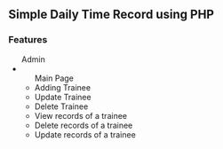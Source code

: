 <h2>Simple Daily Time Record using PHP </h2>



<h3>Features</h3>
<ul>
  Admin
  <li>
    <ul> Main Page
      <li>Adding Trainee</div>
      <li>Update Trainee</div>
      <li>Delete Trainee</div>
      <li>View records of a trainee</div>
      <li>Delete records of a trainee</div>
      <li>Update records of a trainee</div>
    </ul>
  </li>
</ul>

